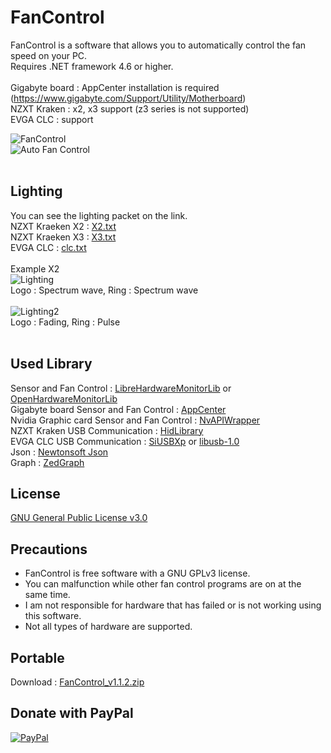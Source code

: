 # FanControl

FanControl is a software that allows you to automatically control the fan speed on your PC.<br>
Requires .NET framework 4.6 or higher.<br>
<br>
Gigabyte board : AppCenter installation is required (https://www.gigabyte.com/Support/Utility/Motherboard)<br>
NZXT Kraken : x2, x3 support (z3 series is not supported)<br>
EVGA CLC : support

![FanControl](https://github.com/lich426/FanControl/blob/master/img/1.png)<br>
![Auto Fan Control](https://github.com/lich426/FanControl/blob/master/img/2.png)<br>
<br>
## Lighting
You can see the lighting packet on the link.<Br>
NZXT Kraeken X2 : [X2.txt][11]<br>
NZXT Kraeken X3 : [X3.txt][12]<br>
EVGA CLC : [clc.txt][13]<br>
<br>
 Example X2<br>
![Lighting](https://github.com/lich426/FanControl/blob/master/img/3.png)<br>
Logo : Spectrum wave, Ring : Spectrum wave<br>
<br>
![Lighting2](https://github.com/lich426/FanControl/blob/master/img/4.png)<br>
Logo : Fading, Ring : Pulse<br>
<br>

## Used Library
Sensor and Fan Control : [LibreHardwareMonitorLib][0] or [OpenHardwareMonitorLib][1]<br>
Gigabyte board Sensor and Fan Control : [AppCenter][2]<br>
Nvidia Graphic card Sensor and Fan Control : [NvAPIWrapper][3]<br>
NZXT Kraken USB Communication : [HidLibrary][4]<br>
EVGA CLC USB Communication : [SiUSBXp][5] or [libusb-1.0][6]<br>
Json : [Newtonsoft Json][7]<br>
Graph : [ZedGraph][8]<br>

## License
[GNU General Public License v3.0][9]

## Precautions
 - FanControl is free software with a GNU GPLv3 license.<br>
 - You can malfunction while other fan control programs are on at the same time.<br>
 - I am not responsible for hardware that has failed or is not working using this software.<br>
 - Not all types of hardware are supported.<br>
 
## Portable
Download : [FanControl_v1.1.2.zip][10]

## Donate with PayPal
[![PayPal](https://www.paypalobjects.com/en_US/i/btn/btn_donateCC_LG.gif)](https://www.paypal.com/cgi-bin/webscr?cmd=_donations&business=AUCEJ8KGCNJTC&currency_code=USD&source=url)

[0]: https://github.com/LibreHardwareMonitor/LibreHardwareMonitor
[1]: https://github.com/openhardwaremonitor/openhardwaremonitor
[2]: https://www.gigabyte.com/Support/Utility/Motherboard
[3]: https://github.com/falahati/NvAPIWrapper
[4]: https://github.com/mikeobrien/HidLibrary
[5]: https://www.silabs.com/products/development-tools/software/direct-access-drivers
[6]: https://libusb.info
[7]: https://www.newtonsoft.com/json
[8]: http://zedgraph.sourceforge.net/samples.html
[9]: https://github.com/lich426/FanControl/blob/master/LICENSE
[10]: https://github.com/lich426/FanControl/raw/master/Portable/FanControl_v1.1.2.zip
[11]: https://github.com/lich426/FanControl/blob/master/Packet/X2.txt
[12]: https://github.com/lich426/FanControl/blob/master/Packet/X3.txt
[13]: https://github.com/lich426/FanControl/blob/master/Packet/clc.txt
